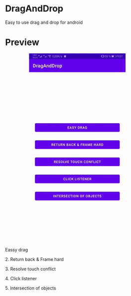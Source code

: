 # DragAndDrop
Easy to use drag and drop for android
# Preview
Eassy drag
![easy_drag](./app/assets/gif/easy_drag.gif)

2\. Return back & Frame hard

3\. Resolve touch conflict

4\. Click listener

5\. Intersection of objects

